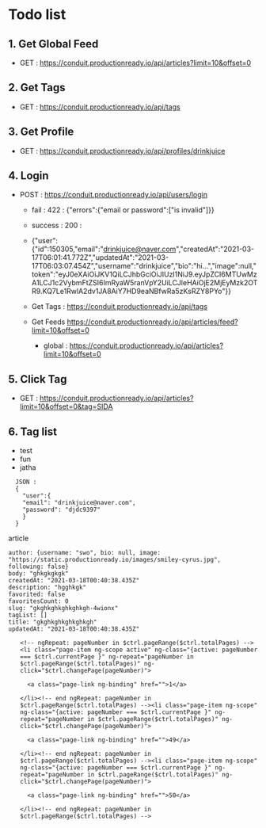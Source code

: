 # Todo list

## 1. Get Global Feed

- GET : https://conduit.productionready.io/api/articles?limit=10&offset=0

## 2. Get Tags

- GET : https://conduit.productionready.io/api/tags

## 3. Get Profile

- GET : https://conduit.productionready.io/api/profiles/drinkjuice

## 4. Login

- POST : https://conduit.productionready.io/api/users/login

  - fail : 422 : {"errors":{"email or password":["is invalid"]}}
  - success : 200 :
  - {"user":{"id":150305,"email":"drinkjuice@naver.com","createdAt":"2021-03-17T06:01:41.772Z","updatedAt":"2021-03-17T06:03:07.454Z","username":"drinkjuice","bio":"hi...","image":null,"token":"eyJ0eXAiOiJKV1QiLCJhbGciOiJIUzI1NiJ9.eyJpZCI6MTUwMzA1LCJ1c2VybmFtZSI6ImRyaW5ranVpY2UiLCJleHAiOjE2MjEyMzk2OTR9.KQ7Le1RwlA2dv1JA8AiY7HD9eaNBfwRa5zKsRZY8PYo"}}

  - Get Tags : https://conduit.productionready.io/api/tags
  - Get Feeds https://conduit.productionready.io/api/articles/feed?limit=10&offset=0
    - global : https://conduit.productionready.io/api/articles?limit=10&offset=0

## 5. Click Tag

- GET : https://conduit.productionready.io/api/articles?limit=10&offset=0&tag=SIDA

## 6. Tag list

<ul class="tag-list">
      <li class="tag-default tag-pill tag-outline ng-binding ng-scope" ng-repeat="tag in $ctrl.article.tagList">
        test
      </li>
      <li class="tag-default tag-pill tag-outline ng-binding ng-scope" ng-repeat="tag in $ctrl.article.tagList">
        fun
      </li><!-- end ngRepeat: tag in $ctrl.article.tagList --><li class="tag-default tag-pill tag-outline ng-binding ng-scope" ng-repeat="tag in $ctrl.article.tagList">
        jatha
      </li><!-- end ngRepeat: tag in $ctrl.article.tagList -->
    </ul>

```
  JSON :
  {
    "user":{
    "email": "drinkjuice@naver.com",
    "password": "djdc9397"
    }
  }
```

article

```
author: {username: "swo", bio: null, image: "https://static.productionready.io/images/smiley-cyrus.jpg", following: false}
body: "ghkgkgkgk"
createdAt: "2021-03-18T00:40:38.435Z"
description: "hgghkgk"
favorited: false
favoritesCount: 0
slug: "gkghkghkghkghkgh-4wionx"
tagList: []
title: "gkghkghkghkghkgh"
updatedAt: "2021-03-18T00:40:38.435Z"
```

<list-pagination total-pages="$ctrl.listConfig.totalPages" current-page="$ctrl.listConfig.currentPage" ng-hide="$ctrl.listConfig.totalPages <= 1" class="ng-isolate-scope"><nav>

  <ul class="pagination">

    <!-- ngRepeat: pageNumber in $ctrl.pageRange($ctrl.totalPages) --><li class="page-item ng-scope active" ng-class="{active: pageNumber === $ctrl.currentPage }" ng-repeat="pageNumber in $ctrl.pageRange($ctrl.totalPages)" ng-click="$ctrl.changePage(pageNumber)">

      <a class="page-link ng-binding" href="">1</a>

    </li><!-- end ngRepeat: pageNumber in $ctrl.pageRange($ctrl.totalPages) --><li class="page-item ng-scope" ng-class="{active: pageNumber === $ctrl.currentPage }" ng-repeat="pageNumber in $ctrl.pageRange($ctrl.totalPages)" ng-click="$ctrl.changePage(pageNumber)">

      <a class="page-link ng-binding" href="">49</a>

    </li><!-- end ngRepeat: pageNumber in $ctrl.pageRange($ctrl.totalPages) --><li class="page-item ng-scope" ng-class="{active: pageNumber === $ctrl.currentPage }" ng-repeat="pageNumber in $ctrl.pageRange($ctrl.totalPages)" ng-click="$ctrl.changePage(pageNumber)">

      <a class="page-link ng-binding" href="">50</a>

    </li><!-- end ngRepeat: pageNumber in $ctrl.pageRange($ctrl.totalPages) -->

  </ul>
</nav>
</list-pagination>
